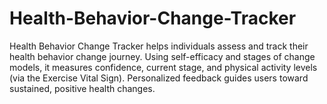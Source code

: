 # Health-Behavior-Change-Tracker
Health Behavior Change Tracker helps individuals assess and track their health behavior change journey. Using self-efficacy and stages of change models, it measures confidence, current stage, and physical activity levels (via the Exercise Vital Sign). Personalized feedback guides users toward sustained, positive health changes.

